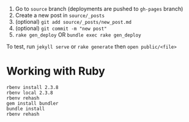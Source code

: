 1. Go to `source` branch (deployments are pushed to `gh-pages` branch)
2. Create a new post in `source/_posts`
3. (optional) `git add source/_posts/new_post.md`
4. (optional) `git commit -m "new post"`
5. `rake gen_deploy` OR `bundle exec rake gen_deploy`

To test, run `jekyll serve` or `rake generate` then `open public/<file>`

# Working with Ruby
```
rbenv install 2.3.8
rbenv local 2.3.8
rbenv rehash
gem install bundler
bundle install
rbenv rehash
```
